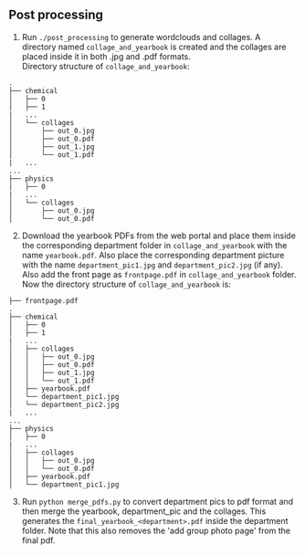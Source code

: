 ## Post processing

1. Run `./post_processing` to generate wordclouds and collages. A directory named `collage_and_yearbook` is created and the collages are placed inside it in both .jpg and .pdf formats.  
Directory structure of `collage_and_yearbook`:
```
.
├── chemical
│   ├── 0
│   ├── 1
|   ...
│   └── collages
│       ├── out_0.jpg
│       ├── out_0.pdf
│       ├── out_1.jpg
│       └── out_1.pdf
|   ...
...
├── physics
│   ├── 0
|   ...
│   └── collages
│       ├── out_0.jpg
│       └── out_0.pdf
```  
2. Download the yearbook PDFs from the web portal and place them inside the corresponding department folder in `collage_and_yearbook` with the name `yearbook.pdf`. Also place the corresponding department picture with the name `department_pic1.jpg` and `department_pic2.jpg` (if any).
Also add the front page as `frontpage.pdf` in `collage_and_yearbook` folder.
Now the directory structure of `collage_and_yearbook` is:
```
├── frontpage.pdf
.
├── chemical
│   ├── 0
│   ├── 1
|   ...
│   ├── collages
│   │   ├── out_0.jpg
│   │   ├── out_0.pdf
│   │   ├── out_1.jpg
│   │   └── out_1.pdf
│   ├── yearbook.pdf
│   └── department_pic1.jpg
│   └── department_pic2.jpg
|   ...
...
├── physics
│   ├── 0
|   ...
│   ├── collages
│   │   ├── out_0.jpg
│   │   └── out_0.pdf
│   ├── yearbook.pdf
│   └── department_pic1.jpg

```  
3. Run `python merge_pdfs.py` to convert department pics to pdf format and then merge the yearbook, department_pic and the collages. This generates the `final_yearbook_<department>.pdf` inside the department folder. Note that this also removes the 'add group photo page' from the final pdf.